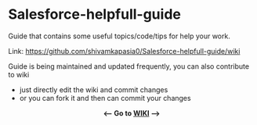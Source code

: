 # Salesforce-helpfull-guide
Guide that contains some useful topics/code/tips for help your work.

Link: https://github.com/shivamkapasia0/Salesforce-helpfull-guide/wiki

Guide is being maintained and updated frequently, you can also contribute to wiki
- just directly edit the wiki and commit changes
- or you can fork it and then can commit your changes



**<center><-- **Go to [WIKI](https://github.com/shivamkapasia0/Salesforce-helpfull-guide/wiki)** --></center>**
